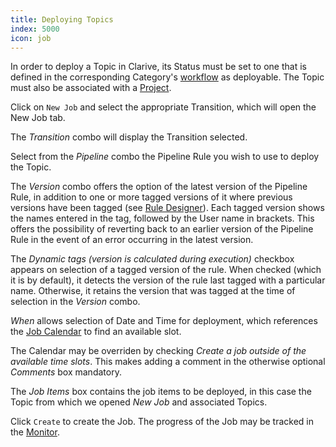 ```yaml
---
title: Deploying Topics
index: 5000
icon: job
---
```


In order to deploy a Topic in Clarive, its Status must be set to one that is defined in the corresponding Category's
[workflow](/concepts/workflow) as deployable. The Topic must also be associated with a [Project](/concepts/project).

Click on `New Job` and select the appropriate Transition, which will open the New Job tab.

The *Transition* combo will display the Transition selected.

Select from the *Pipeline* combo the Pipeline Rule you wish to use to deploy the Topic.

The *Version* combo offers the option of the latest version of the Pipeline Rule, in addition to one or more tagged
versions of it where previous versions have been tagged (see [Rule Designer](/ee/admin/rule-designer)). Each tagged version shows
the names entered in the tag, followed by the User name in brackets. This offers the possibility of reverting back to an
earlier version of the Pipeline Rule in the event of an error occurring in the latest version.

The *Dynamic tags (version is calculated during execution)* checkbox appears on selection of a tagged version of the
rule. When checked (which it is by default), it detects the version of the rule last tagged with a particular name.
Otherwise, it retains the version that was tagged at the time of selection in the *Version* combo.

*When* allows selection of Date and Time for deployment, which references the [Job Calendar](/ee/guide/calendaring) to find
an available slot.

The Calendar may be overriden by checking *Create a job outside of the available time slots*. This makes adding
a comment in the otherwise optional *Comments* box mandatory.

The *Job Items* box contains the job items to be deployed, in this case the Topic from which we opened *New Job* and
associated Topics.

Click `Create` to create the Job. The progress of the Job may be tracked in the [Monitor](/getting-started/monitor).
